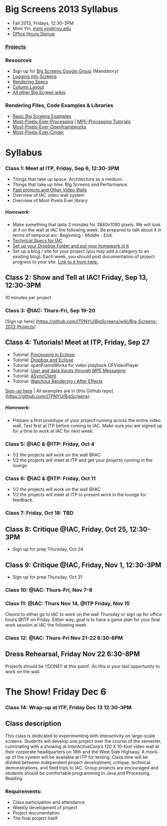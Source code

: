 # Big Screens 2013 Syllabus

- Fall 2013, Fridays, 12:30-3PM
- Mimi Yin, mimi.yin@nyu.edu
- [Office Hours Signup](https://itp.nyu.edu/inwiki/Signup/Mimi)

### [Projects](https://github.com/ITPNYU/BigScreens/wiki/Big-Screens-2013-Projects)

### Resources
- Sign up for [Big Screens Google Group](https://groups.google.com/a/itp.nyu.edu/group/bigscreens/) (Mandatory)
- [Logging into Screens](http://itp.nyu.edu/varwiki/BigScreens/LoggingIntoScreens)
- [Rendering Specs](http://itp.nyu.edu/varwiki/BigScreens/Rendering)
- [Column Layout](http://itp.nyu.edu/varwiki/BigScreens/Columns)
- [All other Big Screen wikis](http://itp.nyu.edu/varwiki/BigScreens/BigScreens)

### Rendering Files, Code Examples & Libraries
- [Basic Big Screens Examples](https://github.com/ITPNYU/BigScreens)
- [Most-Pixels-Ever-Processing](https://github.com/shiffman/Most-Pixels-Ever-Processing/) | [MPE-Processing Tutorials](https://github.com/shiffman/Most-Pixels-Ever-Processing/wiki)
- [Most-Pixels-Ever-Openframeworks](https://github.com/Flightphase/Most-Pixels-Ever)
- [Most-Pixels-Ever-Cinder](https://github.com/wdlindmeier/Most-Pixels-Ever-Cinder)


# Syllabus

### Class 1: Meet at ITP, Friday, Sep 6, 12:30-3PM

- Things that take up space. Architecture as a medium.
- Things that take up time. Big Screens and Performance.
- [Past projects and Other Video Walls](http://itp.nyu.edu/varwiki/BigScreens/TheOthers)
- Overview of IAC video wall system
- Overview of Most Pixels Ever library

##### Homework: 
- Make something that lasts 3 minutes for 3840x1080 pixels. We will look at it on the wall at IAC the following week. Be prepared to talk about it in terms of temporal arc: Beginning - Middle - End.
- [Technical Specs for IAC](http://itp.nyu.edu/varwiki/BigScreens/FirstTime-F12)
- [Set up your Dropbox Folder and put your homework in it](http://itp.nyu.edu/varwiki/BigScreens/Dropbox)
- Set up a blog / site for your project (you may add a category to an existing blog). Each week, you should post documentation of project progress to your site. [Link to it from here.](https://github.com/ITPNYU/BigScreens/wiki/Big-Screens-2013-Projects)

## Class 2: Show and Tell at IAC! Friday, Sep 13, 12:30-3PM

10 minutes per project

### Class 3: @IAC: Thurs-Fri, Sep 19-20
[Sign up here] (https://github.com/ITPNYU/BigScreens/wiki/Big-Screens-2013-Projects)

## Class 4: Tutorials! Meet at ITP, Friday, Sep 27

- Tutorial: [Processing in Eclipse](https://github.com/shiffman/Most-Pixels-Ever/wiki/Eclipse-Tutorial)
- Tutorial: [Dropbox and Eclipse](http://itp.nyu.edu/varwiki/BigScreens/DropBoxStuff)
- Tutorial: openFrameWorks for video playback OFVideoPlayer
- Tutorial: [User and data inputs through MPE Messaging](http://itp.nyu.edu/varwiki/BigScreens/MPEMessaging)
- Tutorial: [ASyncClient](https://github.com/shiffman/Most-Pixels-Ever-Processing/wiki/AsyncClient-Tutorial)
- Tutorial: [Watchout Rendering / After Effects](http://itp.nyu.edu/varwiki/BigScreens/Rendering)

[Sign-up here](https://github.com/ITPNYU/BigScreens/wiki/Big-Screens-2013-Projects) | All examples are in [this GitHub repo] (https://github.com/ITPNYU/BigScreens).

##### Homework: 
- Prepare a first prototype of your project running across the entire video wall. Test first at ITP before coming to IAC. Make sure you are signed up for a time to work at IAC for next week:

### Class 5: @IAC & @ITP: Friday, Oct 4
- 1/2 the projects will work on the wall @IAC
- 1/2 the projects will meet at ITP and get your projects running in the lounge.

### Class 6: @IAC & @ITP: Friday, Oct 11
- 1/2 the projects will work on the wall @IAC
- 1/2 the projects will meet at ITP to present work in the lounge for feedback.

### Class 7: Friday, Oct 18: TBD

## Class 8: Critique @IAC, Friday, Oct 25, 12:30-3PM
- Sign up for prep Thursday, Oct 24

## Class 9: Critique @IAC, Friday, Nov 1, 12:30-3PM
- Sign up for prep Thursday, Oct 31

### Class 10: @IAC: Thurs-Fri, Nov 7-8

### Class 11: @IAC: Thurs Nov 14, @ITP Friday, Nov 15
Choice to either go to IAC to work on the wall Thursday or sign up for office hours @ITP on Friday. Either way, goal is to have a game plan for your final work session at IAC the following week.

### Class 12: @IAC: Thurs-Fri Nov 21-22 6:30-8PM

## Dress Rehearsal, Friday Nov 22 6:30-8PM
Projects should be !!DONE!! at this point!. As this is your last opportunity to work on the wall.

# The Show! Friday Dec 6

### Class 14: Wrap-up at ITP, Friday Dec 13 12:30-3PM


## Class description

This class is dedicated to experimenting with interactivity on large-scale screens. Students will develop one project over the course of the semester, culminating with a showing at InterActiveCorp’s 120 X 10-foot video wall at their corporate headquarters on 18th and the West Side Highway. A mock-up of the system will be available at ITP for testing. Class time will be divided between independent project development, critique, technical demonstrations, and field trips to IAC. Group projects are encouraged and students should be comfortable programming in Java and Processing.
Reading

### Requirements:
- Class participation and attendance
- Weekly development of project
- Project documentation
- The final project itself
